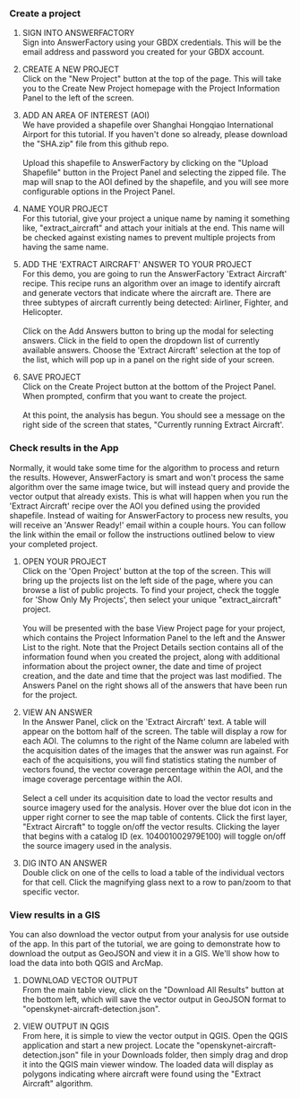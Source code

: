 ### Create a project
1. SIGN INTO ANSWERFACTORY<br/>
Sign into AnswerFactory using your GBDX credentials. This will be the email address and password you created for your GBDX account. 

2. CREATE A NEW PROJECT<br/>
Click on the "New Project" button at the top of the page. This will take you to the Create New Project homepage with the Project Information Panel to the left of the screen.

3. ADD AN AREA OF INTEREST (AOI)<br/>
We have provided a shapefile over Shanghai Hongqiao International Airport for this tutorial. If you haven't done so already, please download the "SHA.zip" file from this github repo. <br/> <br/> Upload this shapefile to AnswerFactory by clicking on the "Upload Shapefile" button in the Project Panel and selecting the zipped file. The map will snap to the AOI defined by the shapefile, and you will see more configurable options in the Project Panel.  

4. NAME YOUR PROJECT<br/>
For this tutorial, give your project a unique name by naming it something like, "extract_aircraft" and attach your initials at the end. This name will be checked against existing names to prevent multiple projects from having the same name. 

5. ADD THE 'EXTRACT AIRCRAFT' ANSWER TO YOUR PROJECT<br/>
For this demo, you are going to run the AnswerFactory 'Extract Aircraft' recipe. This recipe runs an algorithm over an image to identify aircraft and generate vectors that indicate where the aircraft are. There are three subtypes of aircraft currently being detected: Airliner, Fighter, and Helicopter. <br/> <br/> Click on the Add Answers button to bring up the modal for selecting answers. Click in the field to open the dropdown list of currently available answers. Choose the 'Extract Aircraft' selection at the top of the list, which will pop up in a panel on the right side of your screen.

6. SAVE PROJECT<br/>
Click on the Create Project button at the bottom of the Project Panel. When prompted, confirm that you want to create the project. <br/> <br/> At this point, the analysis has begun. You should see a message on the right side of the screen that states, "Currently running Extract Aircraft'.

### Check results in the App
Normally, it would take some time for the algorithm to process and return the results. However, AnswerFactory is smart and won't process the same algorithm over the same image twice, but will instead query and provide the vector output that already exists. This is what will happen when you run the 'Extract Aircraft' recipe over the AOI you defined using the provided shapefile. Instead of waiting for AnswerFactory to process new results, you will receive an 'Answer Ready!' email within a couple hours. You can follow the link within the email or follow the instructions outlined below to view your completed project.

1. OPEN YOUR PROJECT<br/>
Click on the 'Open Project' button at the top of the screen. This will bring up the projects list on the left side of the page, where you can browse a list of public projects. To find your project, check the toggle for 'Show Only My Projects', then select your unique "extract_aircraft" project. <br/> <br/> You will be presented with the base View Project page for your project, which contains the Project Information Panel to the left and the Answer List to the right. Note that the Project Details section contains all of the information found when you created the project, along with additional information about the project owner, the date and time of project creation, and the date and time that the project was last modified. The Answers Panel on the right shows all of the answers that have been run for the project. 

2. VIEW AN ANSWER<br/> 
In the Answer Panel, click on the 'Extract Aircraft' text. A table will appear on the bottom half of the screen. The table will display a row for each AOI. The columns to the right of the Name column are labeled with the acquisition dates of the images that the answer was run against. For each of the acquisitions, you will find statistics stating the number of vectors found, the vector coverage percentage within the AOI, and the image coverage percentage within the AOI. <br/> <br/> Select a cell under its acquisition date to load the vector results and source imagery used for the analysis. Hover over the blue dot icon in the upper right corner to see the map table of contents. Click the first layer, "Extract Aircraft" to toggle on/off the vector results. Clicking the layer that begins with a catalog ID (ex. 104001002979E100) will toggle on/off the source imagery used in the analysis.  

3. DIG INTO AN ANSWER<br/>
Double click on one of the cells to load a table of the individual vectors for that cell. Click the magnifying glass next to a row to pan/zoom to that specific vector.

### View results in a GIS 
You can also download the vector output from your analysis for use outside of the app. In this part of the tutorial, we are going to demonstrate how to download the output as GeoJSON and view it in a GIS. We'll show how to load the data into both QGIS and ArcMap. <br/> 

1. DOWNLOAD VECTOR OUTPUT<br/>
From the main table view, click on the "Download All Results" button at the bottom left, which will save the vector output in GeoJSON format to "openskynet-aircraft-detection.json". 

2. VIEW OUTPUT IN QGIS<br/>
From here, it is simple to view the vector output in QGIS. Open the QGIS application and start a new project. Locate the "openskynet-aircraft-detection.json" file in your Downloads folder, then simply drag and drop it into the QGIS main viewer window. The loaded data will display as polygons indicating where aircraft were found using the "Extract Aircraft" algorithm.  

